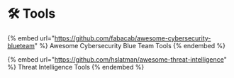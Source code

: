 # 🛠 Tools

{% embed url="https://github.com/fabacab/awesome-cybersecurity-blueteam" %}
Awesome Cybersecurity Blue Team Tools
{% endembed %}

{% embed url="https://github.com/hslatman/awesome-threat-intelligence" %}
Threat Intelligence Tools
{% endembed %}
